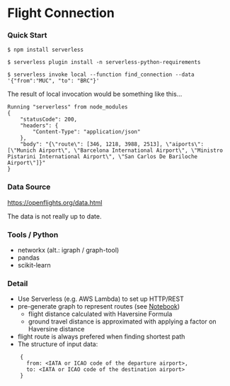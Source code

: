 # Flight Connection

### Quick Start

~~~
$ npm install serverless

$ serverless plugin install -n serverless-python-requirements

$ serverless invoke local --function find_connection --data '{"from":"MUC", "to": "BRC"}'
~~~

The result of local invocation would be something like this...

~~~
Running "serverless" from node_modules
{
    "statusCode": 200,
    "headers": {
        "Content-Type": "application/json"
    },
    "body": "{\"route\": [346, 1218, 3988, 2513], \"aiports\": [\"Munich Airport\", \"Barcelona International Airport\", \"Ministro Pistarini International Airport\", \"San Carlos De Bariloche Airport\"]}"
}
~~~

### Data Source

https://openflights.org/data.html

The data is not really up to date.

### Tools / Python

 - networkx (alt.: igraph / graph-tool)
 - pandas
 - scikit-learn

### Detail

 - Use Serverless (e.g. AWS Lambda) to set up HTTP/REST
 - pre-generate graph to represent routes (see [Notebook](sandbox.ipynb))
   - flight distance calculated with Haversine Formula
   - ground travel distance is approximated with applying a factor on Haversine distance
 - flight route is always prefered when finding shortest path
 - The structure of input data:
~~~
    {
      from: <IATA or ICAO code of the departure airport>,
      to: <IATA or ICAO code of the destination airport>
    }
~~~